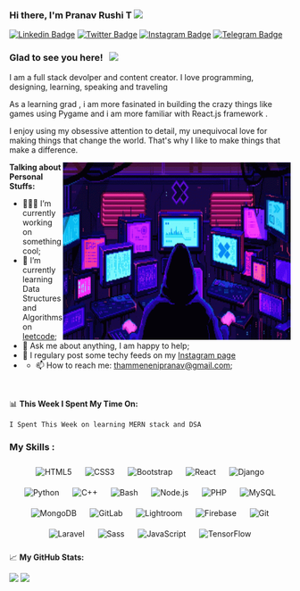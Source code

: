 ###         Hi there, I'm <a target="_blank">  Pranav Rushi T </a> <img src="https://media.giphy.com/media/hvRJCLFzcasrR4ia7z/giphy.gif" width="30px">

[![Linkedin Badge](https://img.shields.io/badge/-LinkedIn-0e76a8?style=flat-square&logo=Linkedin&logoColor=white)](https://linkedin.com/in/pranavrushi)
[![Twitter Badge](https://img.shields.io/badge/-Twitter-00acee?style=flat-square&logo=Twitter&logoColor=white)](https://twitter.com/PranavRushi)
[![Instagram Badge](https://img.shields.io/badge/-Instagram-e4405f?style=flat-square&logo=Instagram&logoColor=white)](https://instagram.com/pranav_rushi/)
[![Telegram Badge](https://img.shields.io/badge/-Telegram-0088cc?style=flat-square&logo=Telegram&logoColor=white)](https://t.me/PranavRushi)

### Glad to see you here! &nbsp; ![](https://visitor-badge.glitch.me/badge?page_id=Gapur.Gapur)
I am a full stack devolper and content creator. I love programming, designing, learning, speaking and traveling

As a learning grad , i am more fasinated in building the crazy things like games using Pygame and i am more familiar with React.js framework .

I enjoy using my obsessive attention to detail, my unequivocal love for making things that change the world. That's why I like to make things that make a difference.

<img align="right" alt="GIF" src="https://github.com/pranavrushi/pranavrushi/blob/main/pixels-neon.gif?raw=true" width="408" height="318" />


**Talking about Personal Stuffs:**

- 👨🏻‍💻 I’m currently working on something cool;
- 🚀 I’m currently learning Data Structures and Algorithms on [leetcode](https://leetcode.com/pranavrushi);
- 💬 Ask me about anything, I am happy to help;
- 📝 I regulary post some techy feeds on my [Instagram page](https://www.instagram.com/code_with_v)
- - 📫 How to reach me: thammenenipranav@gmail.com;

</br>

📊 **This Week I Spent My Time On:**
<!--START_SECTION:waka-->
```text
I Spent This Week on learning MERN stack and DSA 
```
<!--END_SECTION:waka-->


### My Skills :
<div align="center">  
<img style="margin: 10px" src="https://profilinator.rishav.dev/skills-assets/html5-original-wordmark.svg" alt="HTML5" height="50" />  
<img style="margin: 10px" src="https://profilinator.rishav.dev/skills-assets/css3-original-wordmark.svg" alt="CSS3" height="50" />  
<img style="margin: 10px" src="https://profilinator.rishav.dev/skills-assets/bootstrap-plain.svg" alt="Bootstrap" height="50" />  
<img style="margin: 10px" src="https://profilinator.rishav.dev/skills-assets/react-original-wordmark.svg" alt="React" height="50" />  
<img style="margin: 10px" src="https://profilinator.rishav.dev/skills-assets/django-original.svg" alt="Django" height="50" />  
<img style="margin: 10px" src="https://profilinator.rishav.dev/skills-assets/python-original.svg" alt="Python" height="50" />  
<img style="margin: 10px" src="https://profilinator.rishav.dev/skills-assets/cplusplus-original.svg" alt="C++" height="50" />  
<img style="margin: 10px" src="https://profilinator.rishav.dev/skills-assets/gnu_bash-icon.svg" alt="Bash" height="50" />  
<img style="margin: 10px" src="https://profilinator.rishav.dev/skills-assets/nodejs-original-wordmark.svg" alt="Node.js" height="50" />  
<img style="margin: 10px" src="https://profilinator.rishav.dev/skills-assets/php-original.svg" alt="PHP" height="50" />  
<img style="margin: 10px" src="https://profilinator.rishav.dev/skills-assets/mysql-original-wordmark.svg" alt="MySQL" height="50" />  
<img style="margin: 10px" src="https://profilinator.rishav.dev/skills-assets/mongodb-original-wordmark.svg" alt="MongoDB" height="50" />  
<img style="margin: 10px" src="https://profilinator.rishav.dev/skills-assets/gitlab.svg" alt="GitLab" height="50" />  
<img style="margin: 10px" src="https://profilinator.rishav.dev/skills-assets/lightroom.png" alt="Lightroom" height="50" />  
<img style="margin: 10px" src="https://profilinator.rishav.dev/skills-assets/firebase.png" alt="Firebase" height="50" />  
<img style="margin: 10px" src="https://profilinator.rishav.dev/skills-assets/git-scm-icon.svg" alt="Git" height="50" />  
<img style="margin: 10px" src="https://profilinator.rishav.dev/skills-assets/laravel-plain-wordmark.svg" alt="Laravel" height="50" />  
<img style="margin: 10px" src="https://profilinator.rishav.dev/skills-assets/sass-original.svg" alt="Sass" height="50" />  
<img style="margin: 10px" src="https://profilinator.rishav.dev/skills-assets/javascript-original.svg" alt="JavaScript" height="50" />  
<img style="margin: 10px" src="https://profilinator.rishav.dev/skills-assets/tensorflow-icon.svg" alt="TensorFlow" height="50" />  
</div>
 




📈 **My GitHub Stats:**

<p>
  <img height="180em" src="https://github-readme-stats.vercel.app/api?username=pranavrushi&show_icons=true&hide_border=true&&count_private=true&include_all_commits=true" />
  <img height="180em" src="https://github-readme-stats.vercel.app/api/top-langs/?username=pranavrushi&exclude_repo=KNN-Image-Classification&show_icons=true&hide_border=true&layout=compact&langs_count=8"/>
</p>




